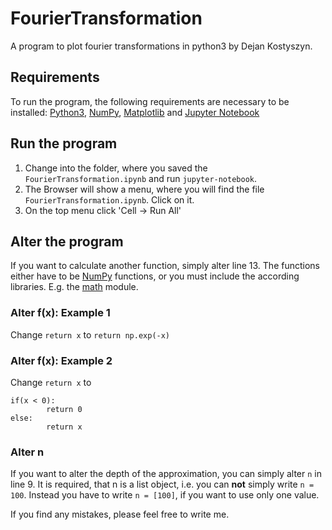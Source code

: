 # FourierTransformation
A program to plot fourier transformations in python3 by Dejan Kostyszyn.
## Requirements
To run the program, the following requirements are necessary to be installed:
[Python3](https://www.python.org/Python3), [NumPy](http://www.numpy.org/), [Matplotlib](https://matplotlib.org/) and [Jupyter Notebook](https://jupyter.org/) 
## Run the program
1. Change into the folder, where you saved the ```FourierTransformation.ipynb``` and run ```jupyter-notebook```.
1. The Browser will show a menu, where you will find the file ```FourierTransformation.ipynb```. Click on it.
1. On the top menu click 'Cell -> Run All'
## Alter the program
If you want to calculate another function, simply alter line 13. The functions either have to be [NumPy](http://www.numpy.org/) functions, or you must include the according libraries. E.g. the [math](https://docs.python.org/3/library/math.html) module.
### Alter f(x): Example 1
Change
```return x```
to
```return np.exp(-x)```
### Alter f(x): Example 2
Change ```return x``` to
```
if(x < 0):
        return 0
else:
        return x
```
### Alter n
If you want to alter the depth of the approximation, you can simply alter ```n``` in line 9. It is required, that n is a list object, i.e. you can **not** simply write ```n = 100```. Instead you have to write ```n = [100]```, if you want to use only one value.


If you find any mistakes, please feel free to write me.

